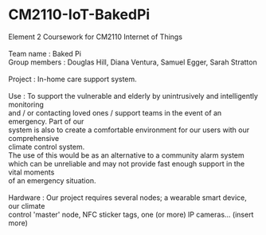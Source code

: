 # CM2110-IoT-BakedPi
Element 2 Coursework for CM2110 Internet of Things <br>
<br>
Team name : Baked Pi <br>
Group members : Douglas Hill, Diana Ventura, Samuel Egger, Sarah Stratton <br>
<br>
Project : In-home care support system. <br>
<br>
Use : To support the vulnerable and elderly by unintrusively and intelligently monitoring<br>
and / or contacting loved ones / support teams in the event of an emergency. Part of our<br>
system is also to create a comfortable environment for our users with our comprehensive<br>
climate control system.<br>
The use of this would be as an alternative to a community alarm system <br>
which can be unreliable and may not provide fast enough support in the vital moments<br>
of an emergency situation. <br>
<br>
Hardware : Our project requires several nodes; a wearable smart device, our climate<br>
control 'master' node, NFC sticker tags, one (or more) IP cameras... (insert more)
